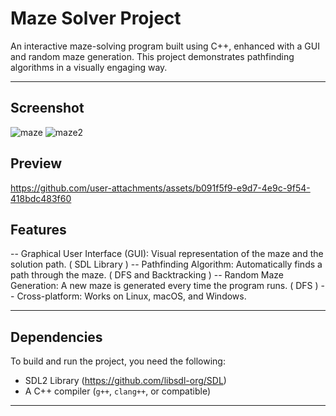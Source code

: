 #  Maze Solver Project

An interactive maze-solving program built using C++, enhanced with a GUI and random maze generation. This project demonstrates pathfinding algorithms in a visually engaging way.

---

##  Screenshot
![maze](https://github.com/user-attachments/assets/ef897c34-e72e-4dc2-96ad-63ef0afbc4f4)
![maze2](https://github.com/user-attachments/assets/d419e815-e0d0-4c27-bf1e-8be33537aa15)


##  Preview
https://github.com/user-attachments/assets/b091f5f9-e9d7-4e9c-9f54-418bdc483f60


##  Features

 --  Graphical User Interface (GUI): Visual representation of the maze and the solution path. ( SDL Library )
 --  Pathfinding Algorithm: Automatically finds a path through the maze. ( DFS and Backtracking )
 --  Random Maze Generation: A new maze is generated every time the program runs. ( DFS )
 --  Cross-platform: Works on Linux, macOS, and Windows.

---

##  Dependencies

To build and run the project, you need the following:

- SDL2 Library (https://github.com/libsdl-org/SDL)
- A C++ compiler (`g++`, `clang++`, or compatible)

---
